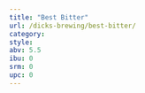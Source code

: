 ```yaml
---
title: "Best Bitter"
url: /dicks-brewing/best-bitter/
category: 
style: 
abv: 5.5
ibu: 0
srm: 0
upc: 0
---
```



